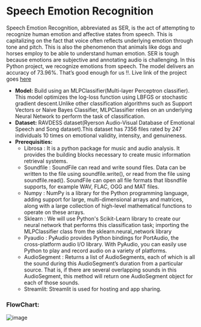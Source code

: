 # Speech Emotion Recognition

Speech Emotion Recognition, abbreviated as SER, is the act of attempting to recognize human emotion and affective states from speech. This is capitalizing on the fact that voice often reflects underlying emotion through tone and pitch. This is also the phenomenon that animals like dogs and horses employ to be able to understand human emotion.
SER is tough because emotions are subjective and annotating audio is challenging.
In this Python project, we recognize emotions from speech. The model delivers an accuracy of 73.96%. That’s good enough for us !!.
Live link of the project goes [here](https://share.streamlit.io/atinder01/speechemotionrecognition/main/main.py)

* **Model:** Build using an MLPClassifier(Multi-layer Perceptron classifier). This model optimizes the log-loss function using LBFGS or stochastic gradient descent.Unlike other classification algorithms such as Support Vectors or Naive Bayes Classifier, MLPClassifier relies on an underlying Neural Network to perform the task of classification.
* **Dataset:** RAVDESS dataset(Ryerson Audio-Visual Database of Emotional Speech and Song dataset).This dataset has 7356 files rated by 247 individuals 10 times on emotional validity, intensity, and genuineness. 
* **Prerequisities:** 
  * Librosa   : It is a python package for music and audio analysis. It provides the building blocks necessary to create music information retrieval systems.
  * Soundfile : SoundFile can read and write sound files. Data can be written to the file using soundfile.write(), or read from the file using soundfile.read(). SoundFile can open all file formats that libsndfile supports, for example WAV, FLAC, OGG and MAT files.
  * Numpy     : NumPy is a library for the Python programming language, adding support for large, multi-dimensional arrays and matrices, along with a large collection of high-level mathematical functions to operate on these arrays. 
  * Sklearn   : We will use Python's Scikit-Learn library to create our neural network that performs this classification task; importing the MLPClassifier class from the sklearn.neural_network library
  * Pyaudio   : PyAudio provides Python bindings for PortAudio, the cross-platform audio I/O library. With PyAudio, you can easily use Python to play and record audio on a variety of platforms.
  * AudioSegment : Returns a list of AudioSegments, each of which is all the sound during this AudioSegment’s duration from a particular source. That is, if there are several overlapping sounds in this AudioSegment, this method will return one AudioSegment object for each of those sounds.
  * Streamlit: Streamlit is used for hosting and app sharing.

### FlowChart:

![image](https://user-images.githubusercontent.com/67895402/134713909-d90c8479-bf0b-41c4-9ef8-db371f8aef6a.png)



